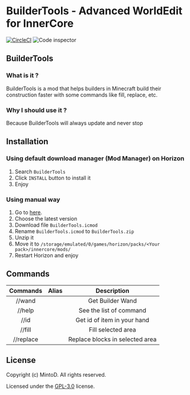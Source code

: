 # BuilderTools - Advanced WorldEdit for InnerCore

[![CircleCI](https://circleci.com/gh/MintoD/BuilderTools/tree/main.svg?style=svg)](https://circleci.com/gh/MintoD/BuilderTools/tree/main)
![Code inspector](https://www.code-inspector.com/project/26010/score/svg)

## BuilderTools

### What is it ?

BuilderTools is a mod that helps builders in Minecraft build their construction faster with some commands like fill, replace, etc.

### Why I should use it ?

Because BuilderTools will always update and never stop

## Installation

### Using default download manager (Mod Manager) on Horizon

1. Search `BuilderTools`
2. Click `INSTALL` button to install it
3. Enjoy

### Using manual way

1. Go to [here](https://github.com/MintoD/BuilderTools/releases).
2. Choose the latest version
3. Download file `BuilderTools.icmod`
4. Rename `BuilderTools.icmod` to `BuilderTools.zip`
5. Unzip it
6. Move it to `/storage/emulated/0/games/horizon/packs/<Your pack>/innercore/mods/`
7. Restart Horizon and enjoy

## Commands

|  Commands | Alias |           Description           |
|:---------:|:-----:|:-------------------------------:|
|   //wand  |       |         Get Builder Wand        |
|   //help  |       |     See the list of command     |
|    //id   |       |   Get id of item in your hand   |
|   //fill  |       |        Fill selected area       |
| //replace |       | Replace blocks in selected area |

## License

Copyright (c) MintoD. All rights reserved.

Licensed under the [GPL-3.0](https://github.com/MintoD/BuilderTools/blob/main/LICENSE) license.
